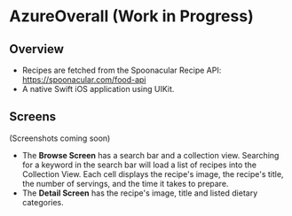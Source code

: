# AzureOverall (Work in Progress)

## Overview
- Recipes are fetched from the Spoonacular Recipe API: https://spoonacular.com/food-api
- A native Swift iOS application using UIKit.

## Screens
(Screenshots coming soon)

- The **Browse Screen** has a search bar and a collection view. Searching for a keyword in the search bar will load a list of recipes into the Collection View. Each cell displays the recipe's image, the recipe's title, the number of servings, and the time it takes to prepare.
- The **Detail Screen** has the recipe's image, title and listed dietary categories. 
